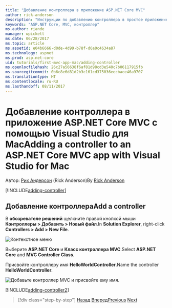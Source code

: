 ```yaml
---
title: "Добавление контроллера в приложение ASP.NET Core MVC"
author: rick-anderson
description: "Инструкции по добавлению контроллера в простое приложение ASP.NET Core MVC с помощью Visual Studio для Mac"
keywords: "ASP.NET Core, MVC, контроллер"
ms.author: riande
manager: wpickett
ms.date: 06/28/2017
ms.topic: article
ms.assetid: e04b6666-d0de-4d99-b78f-d6a0c4634a87
ms.technology: aspnet
ms.prod: asp.net-core
uid: tutorials/first-mvc-app-mac/adding-controller
ms.openlocfilehash: 26c27a56638f6af81d98cd3e540c7b06117915fb
ms.sourcegitcommit: 0b6c8e6d81d2b3c161cd375036eecbace46a9707
ms.translationtype: HT
ms.contentlocale: ru-RU
ms.lasthandoff: 08/11/2017
---
```

# <a name="adding-a-controller-to-an-aspnet-core-mvc-app-with-visual-studio-for-mac"></a><span data-ttu-id="79be0-104">Добавление контроллера в приложение ASP.NET Core MVC с помощью Visual Studio для Mac</span><span class="sxs-lookup"><span data-stu-id="79be0-104">Adding a controller to an ASP.NET Core MVC app with Visual Studio for Mac</span></span>

<span data-ttu-id="79be0-105">Автор: [Рик Андерсон](https://twitter.com/RickAndMSFT) (Rick Anderson)</span><span class="sxs-lookup"><span data-stu-id="79be0-105">By [Rick Anderson](https://twitter.com/RickAndMSFT)</span></span>

[!INCLUDE[adding-controller](../../includes/mvc-intro/adding-controller1.md)]

## <a name="add-a-controller"></a><span data-ttu-id="79be0-106">Добавление контроллера</span><span class="sxs-lookup"><span data-stu-id="79be0-106">Add a controller</span></span> 

<span data-ttu-id="79be0-107">В **обозревателе решений** щелкните правой кнопкой мыши **Контроллеры > Добавить > Новый файл**.</span><span class="sxs-lookup"><span data-stu-id="79be0-107">In **Solution Explorer**, right-click **Controllers > Add > New File**.</span></span>

![Контекстное меню](adding-controller/_static/add_controller.png)

<span data-ttu-id="79be0-109">Выберите **ASP.NET Core** и **Класс контроллера MVC**.</span><span class="sxs-lookup"><span data-stu-id="79be0-109">Select **ASP.NET Core** and **MVC Controller Class**.</span></span>

<span data-ttu-id="79be0-110">Присвойте контроллеру имя **HelloWorldController**.</span><span class="sxs-lookup"><span data-stu-id="79be0-110">Name the controller **HelloWorldController**.</span></span>

![Добавьте контроллер MVC и присвойте ему имя.](adding-controller/_static/ac.png)

[!INCLUDE[adding-controller2](../../includes/mvc-intro/adding-controller2.md)]

>[!div class="step-by-step"]
<span data-ttu-id="79be0-112">[Назад](../first-mvc-app/start-mvc.md)
[Вперед](adding-view.md)</span><span class="sxs-lookup"><span data-stu-id="79be0-112">[Previous](../first-mvc-app/start-mvc.md)
[Next](adding-view.md)</span></span>
